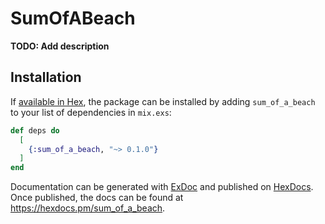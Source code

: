 # SumOfABeach

**TODO: Add description**

## Installation

If [available in Hex](https://hex.pm/docs/publish), the package can be installed
by adding `sum_of_a_beach` to your list of dependencies in `mix.exs`:

```elixir
def deps do
  [
    {:sum_of_a_beach, "~> 0.1.0"}
  ]
end
```

Documentation can be generated with [ExDoc](https://github.com/elixir-lang/ex_doc)
and published on [HexDocs](https://hexdocs.pm). Once published, the docs can
be found at <https://hexdocs.pm/sum_of_a_beach>.

